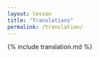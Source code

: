 ```yaml
---
layout: lesson
title: "Translations"
permalink: /translation/
---
```


{% include translation.md %}
